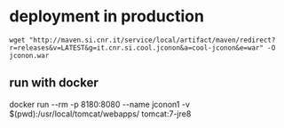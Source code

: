 # deployment in production

    wget "http://maven.si.cnr.it/service/local/artifact/maven/redirect?r=releases&v=LATEST&g=it.cnr.si.cool.jconon&a=cool-jconon&e=war" -O jconon.war

## run with docker

docker run --rm  -p 8180:8080 --name jconon1 -v $(pwd):/usr/local/tomcat/webapps/ tomcat:7-jre8

